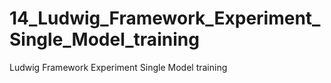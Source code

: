 # 14_Ludwig_Framework_Experiment_Single_Model_training
Ludwig Framework Experiment Single Model training
